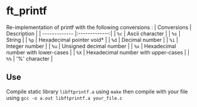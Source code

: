 # ft_printf
Re-implementation of printf with the following conversions :
| Conversions       | Description |
| ------------- |:-------------:|
| `%c`  | Ascii character |
| `%s`    | String      |
| `%p` | Hexadecimal pointer void* |
| `%d` | Decimal number |
| `%i` | Integer number |
| `%u` | Unsigned decimal number |
| `%x` | Hexadecimal number with lower-cases |
| `%X` | Hexadecimal number with upper-cases |
| `%%` | '%' character |

## Use

Compile static library `libftprintf.a` using `make` then compile with your file using `gcc -o a.out libftprintf.a your_file.c`
